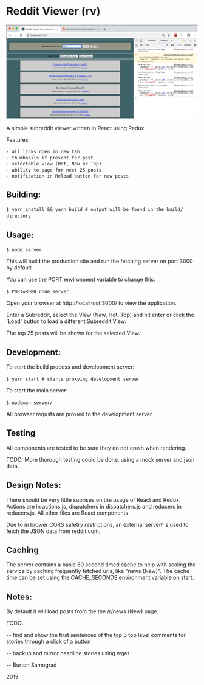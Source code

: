 Reddit Viewer (rv)
==

![Screeshot of /r/lisp](screenshot.png)

A simple subreddit viewer written in React using Redux.

Features:

	- all links open in new tab
	- thumbnails if present for post
	- selectable view (Hot, New or Top)
	- ability to page for next 25 posts
	- notification in Reload button for new posts

Building:
--

```$ yarn install && yarn build # output will be found in the build/ directory```

Usage:
--

```$ node server```

This will build the production site and run the fetching server on
port 3000 by default. 

You can use the PORT environment variable to change this:

```$ PORT=8080 node server```

Open your browser at http://localhost:3000/ to view the application.

Enter a Subreddit, select the View (New, Hot, Top) and hit enter or
click the 'Load' button to load a different Subreddit View.

The top 25 posts will be shown for the selected View.

Development:
--

To start the build process and development server:

```$ yarn start # starts proxying development server```

To start the main server:

```$ nodemon server/```


All browser requsts are proxied to the development server.

Testing
--

All components are tested to be sure they do not crash when rendering.

TODO: More thorough testing could be done, using a mock server and
json data.

Design Notes:
--

There should be very little suprises on the usage of React and Redux.
Actions are in actions.js, dispatchers in dispatchers.js and reducers
in reducers.js.  All other files are React components.

Due to in brower CORS safetry restrictions, an external server/ is used
to fetch the JSON data from reddit.com.

Caching
--

The server contains a basic 60 second timed cache to help with scaling
the service by caching frequently fetched urls, like "news (New)".
The cache time can be set using the CACHE_SECONDS environment variable
on start.

Notes:
--

By default it will load posts from the the /r/news (New) page.


TODO:

-- find and show the first sentences of the top 3 top level comments
   for stories through a click of a button

-- backup and mirror headline stories using wget

--
Burton Samograd

2019

